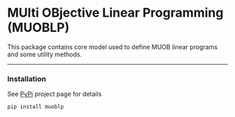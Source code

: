 # MUlti OBjective Linear Programming (MUOBLP)

This package contains core model used to define MUOB linear programs and some utility methods.

---

### Installation
See  [PyPi](https://pypi.org/project/muoblp/) project page for details

```shell
pip install muoblp
```
